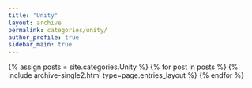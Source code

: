 ```yaml
---
title: "Unity"
layout: archive
permalink: categories/unity/
author_profile: true
sidebar_main: true
---
```



{% assign posts = site.categories.Unity %}
{% for post in posts %} {% include archive-single2.html type=page.entries_layout %} {% endfor %}